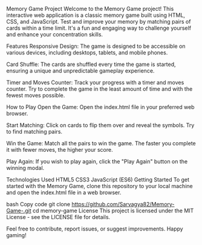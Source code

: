 Memory Game Project
Welcome to the Memory Game project! This interactive web application is a classic memory game built using HTML, CSS, and JavaScript. Test and improve your memory by matching pairs of cards within a time limit. It's a fun and engaging way to challenge yourself and enhance your concentration skills.

Features
Responsive Design: The game is designed to be accessible on various devices, including desktops, tablets, and mobile phones.

Card Shuffle: The cards are shuffled every time the game is started, ensuring a unique and unpredictable gameplay experience.

Timer and Moves Counter: Track your progress with a timer and moves counter. Try to complete the game in the least amount of time and with the fewest moves possible.

How to Play
Open the Game: Open the index.html file in your preferred web browser.

Start Matching: Click on cards to flip them over and reveal the symbols. Try to find matching pairs.

Win the Game: Match all the pairs to win the game. The faster you complete it with fewer moves, the higher your score.

Play Again: If you wish to play again, click the "Play Again" button on the winning modal.

Technologies Used
HTML5
CSS3
JavaScript (ES6)
Getting Started
To get started with the Memory Game, clone this repository to your local machine and open the index.html file in a web browser.

bash
Copy code
git clone https://github.com/Sarvagya82/Memory-Game-.git
cd memory-game
License
This project is licensed under the MIT License - see the LICENSE file for details.

Feel free to contribute, report issues, or suggest improvements. Happy gaming!
